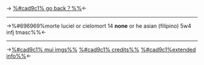 -> [%#cad9c1% go back？%%](https://text.is/dormir)<-

***

->%#696969%morte luciel or  cielomort
14 **none** or he asian
 (filipino) 5w4 infj tmasc%%<-

***
->[%#cad9c1% mui imgs%%](https://rentry.co/romancia)
[%#cad9c1% credits%%](https://rentry.co/memoire)
[%#cad9c1%extended info%%](https://rentry.co/marionetto)<-